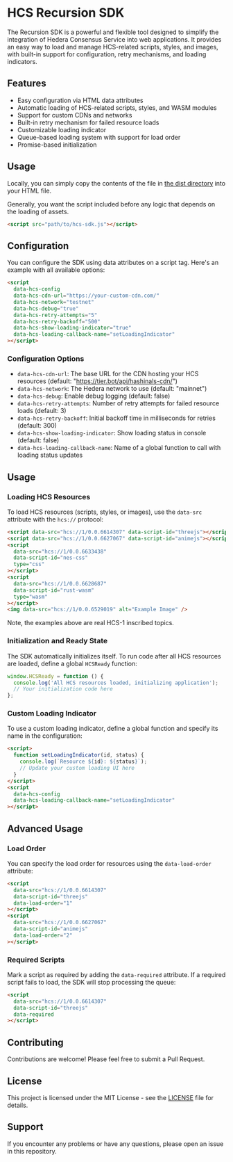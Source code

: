 # HCS Recursion SDK

The Recursion SDK is a powerful and flexible tool designed to simplify the integration of Hedera Consensus Service into web applications. It provides an easy way to load and manage HCS-related scripts, styles, and images, with built-in support for configuration, retry mechanisms, and loading indicators.

## Features

- Easy configuration via HTML data attributes
- Automatic loading of HCS-related scripts, styles, and WASM modules
- Support for custom CDNs and networks
- Built-in retry mechanism for failed resource loads
- Customizable loading indicator
- Queue-based loading system with support for load order
- Promise-based initialization

## Usage

Locally, you can simply copy the contents of the file in [the dist directory](./dist/hcs-recursion-sdk.js) into your HTML file.

Generally, you want the script included before any logic that depends on the loading of assets.

```html
<script src="path/to/hcs-sdk.js"></script>
```

## Configuration

You can configure the SDK using data attributes on a script tag. Here's an example with all available options:

```html
<script
  data-hcs-config
  data-hcs-cdn-url="https://your-custom-cdn.com/"
  data-hcs-network="testnet"
  data-hcs-debug="true"
  data-hcs-retry-attempts="5"
  data-hcs-retry-backoff="500"
  data-hcs-show-loading-indicator="true"
  data-hcs-loading-callback-name="setLoadingIndicator"
></script>
```

### Configuration Options

- `data-hcs-cdn-url`: The base URL for the CDN hosting your HCS resources (default: "https://tier.bot/api/hashinals-cdn/")
- `data-hcs-network`: The Hedera network to use (default: "mainnet")
- `data-hcs-debug`: Enable debug logging (default: false)
- `data-hcs-retry-attempts`: Number of retry attempts for failed resource loads (default: 3)
- `data-hcs-retry-backoff`: Initial backoff time in milliseconds for retries (default: 300)
- `data-hcs-show-loading-indicator`: Show loading status in console (default: false)
- `data-hcs-loading-callback-name`: Name of a global function to call with loading status updates

## Usage

### Loading HCS Resources

To load HCS resources (scripts, styles, or images), use the `data-src` attribute with the `hcs://` protocol:

```html
<script data-src="hcs://1/0.0.6614307" data-script-id="threejs"></script>
<script data-src="hcs://1/0.0.6627067" data-script-id="animejs"></script>
<script
  data-src="hcs://1/0.0.6633438"
  data-script-id="nes-css"
  type="css"
></script>
<script
  data-src="hcs://1/0.0.6628687"
  data-script-id="rust-wasm"
  type="wasm"
></script>
<img data-src="hcs://1/0.0.6529019" alt="Example Image" />
```

Note, the examples above are real HCS-1 inscribed topics.

### Initialization and Ready State

The SDK automatically initializes itself. To run code after all HCS resources are loaded, define a global `HCSReady` function:

```javascript
window.HCSReady = function () {
  console.log('All HCS resources loaded, initializing application');
  // Your initialization code here
};
```

### Custom Loading Indicator

To use a custom loading indicator, define a global function and specify its name in the configuration:

```html
<script>
  function setLoadingIndicator(id, status) {
    console.log(`Resource ${id}: ${status}`);
    // Update your custom loading UI here
  }
</script>
<script
  data-hcs-config
  data-hcs-loading-callback-name="setLoadingIndicator"
></script>
```

## Advanced Usage

### Load Order

You can specify the load order for resources using the `data-load-order` attribute:

```html
<script
  data-src="hcs://1/0.0.6614307"
  data-script-id="threejs"
  data-load-order="1"
></script>
<script
  data-src="hcs://1/0.0.6627067"
  data-script-id="animejs"
  data-load-order="2"
></script>
```

### Required Scripts

Mark a script as required by adding the `data-required` attribute. If a required script fails to load, the SDK will stop processing the queue:

```html
<script
  data-src="hcs://1/0.0.6614307"
  data-script-id="threejs"
  data-required
></script>
```

## Contributing

Contributions are welcome! Please feel free to submit a Pull Request.

## License

This project is licensed under the MIT License - see the [LICENSE](LICENSE) file for details.

## Support

If you encounter any problems or have any questions, please open an issue in this repository.
